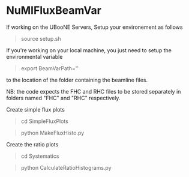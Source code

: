 # NuMIFluxBeamVar

If working on the UBooNE Servers,
Setup your environement as follows
> source setup.sh


If you're working on your local machine, you just need to setup the environmental variable

> export  BeamVarPath='<the correct path>'

to the location of the folder containing the beamline files.

NB: the code expects the FHC and RHC files to be stored separately in folders named "FHC" and "RHC" respectively.

Create simple flux plots

> cd SimpleFluxPlots

> python MakeFluxHisto.py

Create the ratio plots

> cd Systematics

> python CalculateRatioHistograms.py
